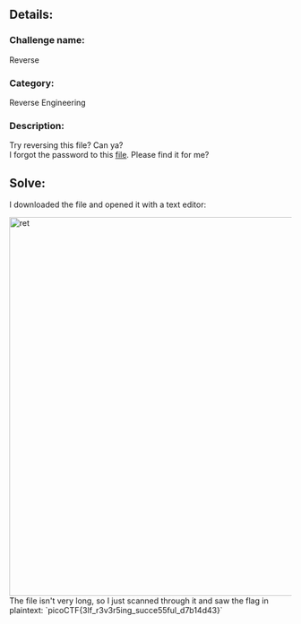 ## Details:
### Challenge name:
Reverse

### Category:
Reverse Engineering

### Description:
Try reversing this file? Can ya? <br> I forgot the password to this [file](https://artifacts.picoctf.net/c/273/ret). Please find it for me?

## Solve:
I downloaded the file and opened it with a text editor:

<img width="676" alt="ret" src="https://github.com/uuu2q/ctf-writeups/assets/134032122/b33217b2-43d2-498a-b19d-28e6a39ad074">


<br>
The file isn't very long, so I just scanned through it and saw the flag in plaintext: `picoCTF{3lf_r3v3r5ing_succe55ful_d7b14d43}`
